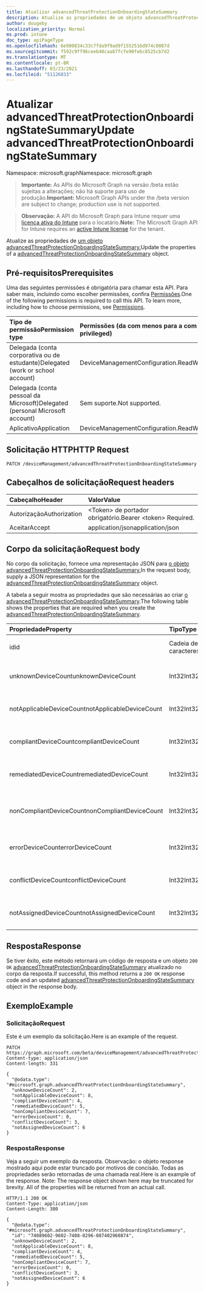 ```yaml
---
title: Atualizar advancedThreatProtectionOnboardingStateSummary
description: Atualize as propriedades de um objeto advancedThreatProtectionOnboardingStateSummary.
author: dougeby
localization_priority: Normal
ms.prod: intune
doc_type: apiPageType
ms.openlocfilehash: 6e980834c33c7fda9f9ad9f1552516d974c0087d
ms.sourcegitcommit: f592c9ff96ceeb40caa67fcfe90fe6c8525cb7d2
ms.translationtype: MT
ms.contentlocale: pt-BR
ms.lasthandoff: 03/23/2021
ms.locfileid: "51126833"
---
```

# <a name="update-advancedthreatprotectiononboardingstatesummary"></a><span data-ttu-id="ae66e-103">Atualizar advancedThreatProtectionOnboardingStateSummary</span><span class="sxs-lookup"><span data-stu-id="ae66e-103">Update advancedThreatProtectionOnboardingStateSummary</span></span>

<span data-ttu-id="ae66e-104">Namespace: microsoft.graph</span><span class="sxs-lookup"><span data-stu-id="ae66e-104">Namespace: microsoft.graph</span></span>

> <span data-ttu-id="ae66e-105">**Importante:** As APIs do Microsoft Graph na versão /beta estão sujeitas a alterações; não há suporte para uso de produção.</span><span class="sxs-lookup"><span data-stu-id="ae66e-105">**Important:** Microsoft Graph APIs under the /beta version are subject to change; production use is not supported.</span></span>

> <span data-ttu-id="ae66e-106">**Observação:** A API do Microsoft Graph para Intune requer uma [licença ativa do Intune](https://go.microsoft.com/fwlink/?linkid=839381) para o locatário.</span><span class="sxs-lookup"><span data-stu-id="ae66e-106">**Note:** The Microsoft Graph API for Intune requires an [active Intune license](https://go.microsoft.com/fwlink/?linkid=839381) for the tenant.</span></span>

<span data-ttu-id="ae66e-107">Atualize as propriedades de [um objeto advancedThreatProtectionOnboardingStateSummary.](../resources/intune-deviceconfig-advancedthreatprotectiononboardingstatesummary.md)</span><span class="sxs-lookup"><span data-stu-id="ae66e-107">Update the properties of a [advancedThreatProtectionOnboardingStateSummary](../resources/intune-deviceconfig-advancedthreatprotectiononboardingstatesummary.md) object.</span></span>

## <a name="prerequisites"></a><span data-ttu-id="ae66e-108">Pré-requisitos</span><span class="sxs-lookup"><span data-stu-id="ae66e-108">Prerequisites</span></span>
<span data-ttu-id="ae66e-p101">Uma das seguintes permissões é obrigatória para chamar esta API. Para saber mais, incluindo como escolher permissões, confira [Permissões](/graph/permissions-reference).</span><span class="sxs-lookup"><span data-stu-id="ae66e-p101">One of the following permissions is required to call this API. To learn more, including how to choose permissions, see [Permissions](/graph/permissions-reference).</span></span>

|<span data-ttu-id="ae66e-111">Tipo de permissão</span><span class="sxs-lookup"><span data-stu-id="ae66e-111">Permission type</span></span>|<span data-ttu-id="ae66e-112">Permissões (da com menos para a com mais privilégios)</span><span class="sxs-lookup"><span data-stu-id="ae66e-112">Permissions (from least to most privileged)</span></span>|
|:---|:---|
|<span data-ttu-id="ae66e-113">Delegada (conta corporativa ou de estudante)</span><span class="sxs-lookup"><span data-stu-id="ae66e-113">Delegated (work or school account)</span></span>|<span data-ttu-id="ae66e-114">DeviceManagementConfiguration.ReadWrite.All</span><span class="sxs-lookup"><span data-stu-id="ae66e-114">DeviceManagementConfiguration.ReadWrite.All</span></span>|
|<span data-ttu-id="ae66e-115">Delegada (conta pessoal da Microsoft)</span><span class="sxs-lookup"><span data-stu-id="ae66e-115">Delegated (personal Microsoft account)</span></span>|<span data-ttu-id="ae66e-116">Sem suporte.</span><span class="sxs-lookup"><span data-stu-id="ae66e-116">Not supported.</span></span>|
|<span data-ttu-id="ae66e-117">Aplicativo</span><span class="sxs-lookup"><span data-stu-id="ae66e-117">Application</span></span>|<span data-ttu-id="ae66e-118">DeviceManagementConfiguration.ReadWrite.All</span><span class="sxs-lookup"><span data-stu-id="ae66e-118">DeviceManagementConfiguration.ReadWrite.All</span></span>|

## <a name="http-request"></a><span data-ttu-id="ae66e-119">Solicitação HTTP</span><span class="sxs-lookup"><span data-stu-id="ae66e-119">HTTP Request</span></span>
<!-- {
  "blockType": "ignored"
}
-->
``` http
PATCH /deviceManagement/advancedThreatProtectionOnboardingStateSummary
```

## <a name="request-headers"></a><span data-ttu-id="ae66e-120">Cabeçalhos de solicitação</span><span class="sxs-lookup"><span data-stu-id="ae66e-120">Request headers</span></span>
|<span data-ttu-id="ae66e-121">Cabeçalho</span><span class="sxs-lookup"><span data-stu-id="ae66e-121">Header</span></span>|<span data-ttu-id="ae66e-122">Valor</span><span class="sxs-lookup"><span data-stu-id="ae66e-122">Value</span></span>|
|:---|:---|
|<span data-ttu-id="ae66e-123">Autorização</span><span class="sxs-lookup"><span data-stu-id="ae66e-123">Authorization</span></span>|<span data-ttu-id="ae66e-124">&lt;Token&gt; de portador obrigatório.</span><span class="sxs-lookup"><span data-stu-id="ae66e-124">Bearer &lt;token&gt; Required.</span></span>|
|<span data-ttu-id="ae66e-125">Aceitar</span><span class="sxs-lookup"><span data-stu-id="ae66e-125">Accept</span></span>|<span data-ttu-id="ae66e-126">application/json</span><span class="sxs-lookup"><span data-stu-id="ae66e-126">application/json</span></span>|

## <a name="request-body"></a><span data-ttu-id="ae66e-127">Corpo da solicitação</span><span class="sxs-lookup"><span data-stu-id="ae66e-127">Request body</span></span>
<span data-ttu-id="ae66e-128">No corpo da solicitação, fornece uma representação JSON para [o objeto advancedThreatProtectionOnboardingStateSummary.](../resources/intune-deviceconfig-advancedthreatprotectiononboardingstatesummary.md)</span><span class="sxs-lookup"><span data-stu-id="ae66e-128">In the request body, supply a JSON representation for the [advancedThreatProtectionOnboardingStateSummary](../resources/intune-deviceconfig-advancedthreatprotectiononboardingstatesummary.md) object.</span></span>

<span data-ttu-id="ae66e-129">A tabela a seguir mostra as propriedades que são necessárias ao criar [o advancedThreatProtectionOnboardingStateSummary](../resources/intune-deviceconfig-advancedthreatprotectiononboardingstatesummary.md).</span><span class="sxs-lookup"><span data-stu-id="ae66e-129">The following table shows the properties that are required when you create the [advancedThreatProtectionOnboardingStateSummary](../resources/intune-deviceconfig-advancedthreatprotectiononboardingstatesummary.md).</span></span>

|<span data-ttu-id="ae66e-130">Propriedade</span><span class="sxs-lookup"><span data-stu-id="ae66e-130">Property</span></span>|<span data-ttu-id="ae66e-131">Tipo</span><span class="sxs-lookup"><span data-stu-id="ae66e-131">Type</span></span>|<span data-ttu-id="ae66e-132">Descrição</span><span class="sxs-lookup"><span data-stu-id="ae66e-132">Description</span></span>|
|:---|:---|:---|
|<span data-ttu-id="ae66e-133">id</span><span class="sxs-lookup"><span data-stu-id="ae66e-133">id</span></span>|<span data-ttu-id="ae66e-134">Cadeia de caracteres</span><span class="sxs-lookup"><span data-stu-id="ae66e-134">String</span></span>|<span data-ttu-id="ae66e-135">Identificador exclusivo</span><span class="sxs-lookup"><span data-stu-id="ae66e-135">Unique Identifier</span></span>|
|<span data-ttu-id="ae66e-136">unknownDeviceCount</span><span class="sxs-lookup"><span data-stu-id="ae66e-136">unknownDeviceCount</span></span>|<span data-ttu-id="ae66e-137">Int32</span><span class="sxs-lookup"><span data-stu-id="ae66e-137">Int32</span></span>|<span data-ttu-id="ae66e-138">Número de dispositivos desconhecidos</span><span class="sxs-lookup"><span data-stu-id="ae66e-138">Number of unknown devices</span></span>|
|<span data-ttu-id="ae66e-139">notApplicableDeviceCount</span><span class="sxs-lookup"><span data-stu-id="ae66e-139">notApplicableDeviceCount</span></span>|<span data-ttu-id="ae66e-140">Int32</span><span class="sxs-lookup"><span data-stu-id="ae66e-140">Int32</span></span>|<span data-ttu-id="ae66e-141">Número de dispositivos não aplicáveis</span><span class="sxs-lookup"><span data-stu-id="ae66e-141">Number of not applicable devices</span></span>|
|<span data-ttu-id="ae66e-142">compliantDeviceCount</span><span class="sxs-lookup"><span data-stu-id="ae66e-142">compliantDeviceCount</span></span>|<span data-ttu-id="ae66e-143">Int32</span><span class="sxs-lookup"><span data-stu-id="ae66e-143">Int32</span></span>|<span data-ttu-id="ae66e-144">Número de dispositivos em conformidade</span><span class="sxs-lookup"><span data-stu-id="ae66e-144">Number of compliant devices</span></span>|
|<span data-ttu-id="ae66e-145">remediatedDeviceCount</span><span class="sxs-lookup"><span data-stu-id="ae66e-145">remediatedDeviceCount</span></span>|<span data-ttu-id="ae66e-146">Int32</span><span class="sxs-lookup"><span data-stu-id="ae66e-146">Int32</span></span>|<span data-ttu-id="ae66e-147">Número de dispositivos corrigidos</span><span class="sxs-lookup"><span data-stu-id="ae66e-147">Number of remediated devices</span></span>|
|<span data-ttu-id="ae66e-148">nonCompliantDeviceCount</span><span class="sxs-lookup"><span data-stu-id="ae66e-148">nonCompliantDeviceCount</span></span>|<span data-ttu-id="ae66e-149">Int32</span><span class="sxs-lookup"><span data-stu-id="ae66e-149">Int32</span></span>|<span data-ttu-id="ae66e-150">Número de dispositivos sem conformidade</span><span class="sxs-lookup"><span data-stu-id="ae66e-150">Number of NonCompliant devices</span></span>|
|<span data-ttu-id="ae66e-151">errorDeviceCount</span><span class="sxs-lookup"><span data-stu-id="ae66e-151">errorDeviceCount</span></span>|<span data-ttu-id="ae66e-152">Int32</span><span class="sxs-lookup"><span data-stu-id="ae66e-152">Int32</span></span>|<span data-ttu-id="ae66e-153">Número de dispositivos com erro</span><span class="sxs-lookup"><span data-stu-id="ae66e-153">Number of error devices</span></span>|
|<span data-ttu-id="ae66e-154">conflictDeviceCount</span><span class="sxs-lookup"><span data-stu-id="ae66e-154">conflictDeviceCount</span></span>|<span data-ttu-id="ae66e-155">Int32</span><span class="sxs-lookup"><span data-stu-id="ae66e-155">Int32</span></span>|<span data-ttu-id="ae66e-156">Número de dispositivos em conflito</span><span class="sxs-lookup"><span data-stu-id="ae66e-156">Number of conflict devices</span></span>|
|<span data-ttu-id="ae66e-157">notAssignedDeviceCount</span><span class="sxs-lookup"><span data-stu-id="ae66e-157">notAssignedDeviceCount</span></span>|<span data-ttu-id="ae66e-158">Int32</span><span class="sxs-lookup"><span data-stu-id="ae66e-158">Int32</span></span>|<span data-ttu-id="ae66e-159">Número de dispositivos não atribuídos</span><span class="sxs-lookup"><span data-stu-id="ae66e-159">Number of not assigned devices</span></span>|



## <a name="response"></a><span data-ttu-id="ae66e-160">Resposta</span><span class="sxs-lookup"><span data-stu-id="ae66e-160">Response</span></span>
<span data-ttu-id="ae66e-161">Se tiver êxito, este método retornará um código de resposta e um objeto `200 OK` [advancedThreatProtectionOnboardingStateSummary](../resources/intune-deviceconfig-advancedthreatprotectiononboardingstatesummary.md) atualizado no corpo da resposta.</span><span class="sxs-lookup"><span data-stu-id="ae66e-161">If successful, this method returns a `200 OK` response code and an updated [advancedThreatProtectionOnboardingStateSummary](../resources/intune-deviceconfig-advancedthreatprotectiononboardingstatesummary.md) object in the response body.</span></span>

## <a name="example"></a><span data-ttu-id="ae66e-162">Exemplo</span><span class="sxs-lookup"><span data-stu-id="ae66e-162">Example</span></span>

### <a name="request"></a><span data-ttu-id="ae66e-163">Solicitação</span><span class="sxs-lookup"><span data-stu-id="ae66e-163">Request</span></span>
<span data-ttu-id="ae66e-164">Este é um exemplo da solicitação.</span><span class="sxs-lookup"><span data-stu-id="ae66e-164">Here is an example of the request.</span></span>
``` http
PATCH https://graph.microsoft.com/beta/deviceManagement/advancedThreatProtectionOnboardingStateSummary
Content-type: application/json
Content-length: 331

{
  "@odata.type": "#microsoft.graph.advancedThreatProtectionOnboardingStateSummary",
  "unknownDeviceCount": 2,
  "notApplicableDeviceCount": 8,
  "compliantDeviceCount": 4,
  "remediatedDeviceCount": 5,
  "nonCompliantDeviceCount": 7,
  "errorDeviceCount": 0,
  "conflictDeviceCount": 3,
  "notAssignedDeviceCount": 6
}
```

### <a name="response"></a><span data-ttu-id="ae66e-165">Resposta</span><span class="sxs-lookup"><span data-stu-id="ae66e-165">Response</span></span>
<span data-ttu-id="ae66e-p102">Veja a seguir um exemplo da resposta. Observação: o objeto response mostrado aqui pode estar truncado por motivos de concisão. Todas as propriedades serão retornadas de uma chamada real.</span><span class="sxs-lookup"><span data-stu-id="ae66e-p102">Here is an example of the response. Note: The response object shown here may be truncated for brevity. All of the properties will be returned from an actual call.</span></span>
``` http
HTTP/1.1 200 OK
Content-Type: application/json
Content-Length: 380

{
  "@odata.type": "#microsoft.graph.advancedThreatProtectionOnboardingStateSummary",
  "id": "74089602-9602-7408-0296-087402960874",
  "unknownDeviceCount": 2,
  "notApplicableDeviceCount": 8,
  "compliantDeviceCount": 4,
  "remediatedDeviceCount": 5,
  "nonCompliantDeviceCount": 7,
  "errorDeviceCount": 0,
  "conflictDeviceCount": 3,
  "notAssignedDeviceCount": 6
}
```




